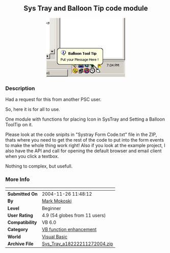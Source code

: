 ﻿<div align="center">

## Sys Tray and Balloon Tip code module

<img src="PIC20041161917189839.jpg">
</div>

### Description

Had a request for this from another PSC user.

So, here it is for all to use.

One module with functions for placing Icon in SysTray and Setting a Balloon ToolTip on it.

Please look at the code snipits in "Systray Form Code.txt" file in the ZIP, thats where you need to get the rest of the code to put into the form events to make the whole thing work right! Also if you look at the example project, I also have the API and call for opening the default browser and email client when you click a textbox.

Nothing to complex, but usefull.
 
### More Info
 


<span>             |<span>
---                |---
**Submitted On**   |2004-11-26 11:48:12
**By**             |[Mark Mokoski](https://github.com/Planet-Source-Code/PSCIndex/blob/master/ByAuthor/mark-mokoski.md)
**Level**          |Beginner
**User Rating**    |4.9 (54 globes from 11 users)
**Compatibility**  |VB 6\.0
**Category**       |[VB function enhancement](https://github.com/Planet-Source-Code/PSCIndex/blob/master/ByCategory/vb-function-enhancement__1-25.md)
**World**          |[Visual Basic](https://github.com/Planet-Source-Code/PSCIndex/blob/master/ByWorld/visual-basic.md)
**Archive File**   |[Sys\_Tray\_a18222211272004\.zip](https://github.com/Planet-Source-Code/mark-mokoski-sys-tray-and-balloon-tip-code-module__1-57128/archive/master.zip)








